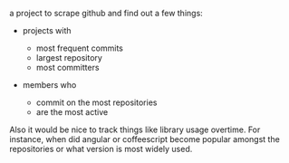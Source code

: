 a project to scrape github and find out a few things:

 * projects with 
   * most frequent commits
   * largest repository
   * most committers

 * members who
   * commit on the most repositories
   * are the most active

Also it would be nice to track things like library usage overtime.  For instance, when did angular or coffeescript become popular amongst the repositories or what version is most widely used.
